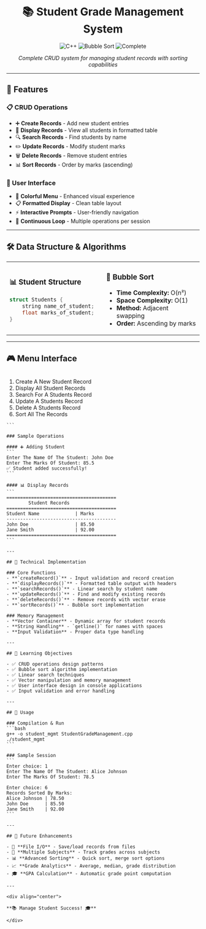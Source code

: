 <div align="center">

# 📚 Student Grade Management System

<p>
  <img src="https://img.shields.io/badge/Language-C%2B%2B-00599C?style=for-the-badge&logo=cplusplus&logoColor=white" alt="C++">
  <img src="https://img.shields.io/badge/Algorithm-Bubble_Sort-FF6B35?style=for-the-badge" alt="Bubble Sort">
  <img src="https://img.shields.io/badge/Status-Complete-28a745?style=for-the-badge" alt="Complete">
</p>

*Complete CRUD system for managing student records with sorting capabilities*

</div>

---

## 🚀 Features

### 📋 CRUD Operations
- ➕ **Create Records** - Add new student entries
- 👀 **Display Records** - View all students in formatted table
- 🔍 **Search Records** - Find students by name
- ✏️ **Update Records** - Modify student marks
- 🗑️ **Delete Records** - Remove student entries
- 📊 **Sort Records** - Order by marks (ascending)

### 🎨 User Interface
- 🌈 **Colorful Menu** - Enhanced visual experience
- 📋 **Formatted Display** - Clean table layout
- ⚡ **Interactive Prompts** - User-friendly navigation
- 🔄 **Continuous Loop** - Multiple operations per session

---

## 🛠️ Data Structure & Algorithms

<table>
<tr>
<td width="50%">

### 📊 Student Structure
```cpp
struct Students {
    string name_of_student;
    float marks_of_student;
}
```

</td>
<td width="50%">

### 🔄 Bubble Sort
- **Time Complexity:** O(n²)
- **Space Complexity:** O(1)
- **Method:** Adjacent swapping
- **Order:** Ascending by marks

</td>
</tr>
</table>

---

## 🎮 Menu Interface

```
`````````````````````````````````````````
1. Create A New Student Record
2. Display All Student Records
3. Search For A Students Record
4. Update A Students Record
5. Delete A Students Record
6. Sort All The Records
`````````````````````````````````````````
```

### Sample Operations

#### ➕ Adding Student
```
Enter The Name Of The Student: John Doe
Enter The Marks Of Student: 85.5
✅ Student added successfully!
```

#### 📊 Display Records
```
========================================
        Student Records        
========================================
Student Name             | Marks
----------------------------------------
John Doe                 | 85.50
Jane Smith               | 92.00
========================================
```

---

## 🔧 Technical Implementation

### Core Functions
- **`createRecord()`** - Input validation and record creation
- **`displayRecords()`** - Formatted table output with headers
- **`searchRecords()`** - Linear search by student name
- **`updateRecords()`** - Find and modify existing records
- **`deleteRecords()`** - Remove records with vector erase
- **`sortRecords()`** - Bubble sort implementation

### Memory Management
- **Vector Container** - Dynamic array for student records
- **String Handling** - `getline()` for names with spaces
- **Input Validation** - Proper data type handling

---

## 🎯 Learning Objectives

- ✅ CRUD operations design patterns
- ✅ Bubble sort algorithm implementation
- ✅ Linear search techniques
- ✅ Vector manipulation and memory management
- ✅ User interface design in console applications
- ✅ Input validation and error handling

---

## 🚀 Usage

### Compilation & Run
```bash
g++ -o student_mgmt StudentGradeManagement.cpp
./student_mgmt
```

### Sample Session
```
Enter choice: 1
Enter The Name Of The Student: Alice Johnson
Enter The Marks Of Student: 78.5

Enter choice: 6
Records Sorted By Marks:
Alice Johnson | 78.50
John Doe      | 85.50
Jane Smith    | 92.00
```

---

## 🔮 Future Enhancements

- 📁 **File I/O** - Save/load records from files
- 🔢 **Multiple Subjects** - Track grades across subjects
- 📊 **Advanced Sorting** - Quick sort, merge sort options
- 📈 **Grade Analytics** - Average, median, grade distribution
- 🎓 **GPA Calculation** - Automatic grade point computation

---

<div align="center">

**📚 Manage Student Success! 🎓**

</div>
